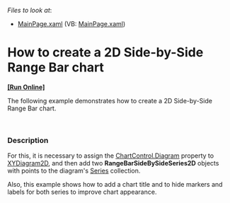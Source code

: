 <!-- default file list -->
*Files to look at*:

* [MainPage.xaml](./CS/SideBySideRangeBarChart/MainPage.xaml) (VB: [MainPage.xaml](./VB/SideBySideRangeBarChart/MainPage.xaml))
<!-- default file list end -->
# How to create a 2D Side-by-Side Range Bar chart
<!-- run online -->
**[[Run Online]](https://codecentral.devexpress.com/e3618)**
<!-- run online end -->


<p>The following example demonstrates how to create a 2D Side-by-Side Range Bar chart.</p><br />



<h3>Description</h3>

<p>For this, it is necessary to assign the <a href="http://documentation.devexpress.dev/#WPF/DevExpressXpfChartsChartControl_Diagramtopic"><u>ChartControl.Diagram</u></a> property to <a href="http://documentation.devexpress.dev/#WPF/clsDevExpressXpfChartsXYDiagram2Dtopic"><u>XYDiagram2D</u></a>, and then add two <strong>RangeBarSideBySideSeries2D</strong> objects with points to the diagram&#39;s <a href="http://documentation.devexpress.com/#WPF/DevExpressXpfChartsDiagram_Seriestopic"><u>Series</u></a> collection. </p><p>Also, this example shows how to add a chart title and to hide markers and labels for both series to improve chart appearance.</p><p><br />
</p>

<br/>


